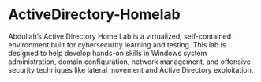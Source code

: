 # ActiveDirectory-Homelab
Abdullah’s Active Directory Home Lab is a virtualized, self-contained environment built for cybersecurity learning and testing. This lab is designed to help develop hands-on skills in Windows system administration, domain configuration, network management, and offensive security techniques like lateral movement and Active Directory exploitation.
